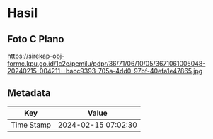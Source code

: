 # Hasil

## Foto C Plano

https://sirekap-obj-formc.kpu.go.id/1c2e/pemilu/pdpr/36/71/06/10/05/3671061005048-20240215-004211--bacc9393-705a-4dd0-97bf-40efa1e47865.jpg


## Metadata

| Key        | Value               |
| ---------- | ------------------- |
| Time Stamp | 2024-02-15 07:02:30 |



